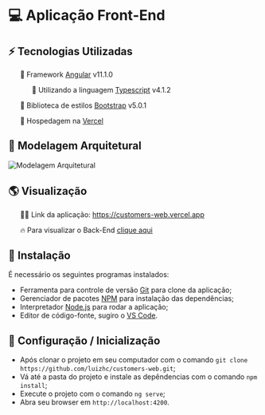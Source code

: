 # 💻 Aplicação Front-End

## ⚡ Tecnologias Utilizadas

&nbsp;&nbsp;&nbsp;&nbsp;&nbsp;&nbsp;🚀 Framework [Angular](http://angular.io/) v11.1.0

&nbsp;&nbsp;&nbsp;&nbsp;&nbsp;&nbsp;&nbsp;&nbsp;&nbsp;&nbsp;&nbsp;&nbsp;🤖 Utilizando a linguagem [Typescript](https://www.typescriptlang.org/) v4.1.2

&nbsp;&nbsp;&nbsp;&nbsp;&nbsp;&nbsp;🎨 Biblioteca de estilos [Bootstrap](https://getbootstrap.com/) v5.0.1

&nbsp;&nbsp;&nbsp;&nbsp;&nbsp;&nbsp;💼 Hospedagem na [Vercel](https://vercel.com/)

## 🎨 Modelagem Arquitetural
![Modelagem Arquitetural](https://user-images.githubusercontent.com/22556132/119341129-cead8b80-bc69-11eb-9fdc-f682bd5eff43.png)


## 🌎 Visualização

&nbsp;&nbsp;&nbsp;&nbsp;&nbsp;&nbsp;👩‍🚀 Link da aplicação: https://customers-web.vercel.app

&nbsp;&nbsp;&nbsp;&nbsp;&nbsp;&nbsp;🔥 Para visualizar o Back-End [clique aqui](https://github.com/luizhc/customers-api)

## 🔧 Instalação

É necessário os seguintes programas instalados:

- Ferramenta para controle de versão [Git](https://git-scm.com/) para clone da aplicação;
- Gerenciador de pacotes [NPM](https://www.npmjs.com/) para instalação das dependências;
- Interpretador [Node.js](https://nodejs.org/) para rodar a aplicação;
- Editor de código-fonte, sugiro o [VS Code](https://code.visualstudio.com/).

## 🔌 Configuração / Inicialização

- Após clonar o projeto em seu computador com o comando `git clone https://github.com/luizhc/customers-web.git`;
- Vá até a pasta do projeto e instale as depêndencias com o comando `npm install`;
- Execute o projeto com o comando `ng serve`;
- Abra seu browser em `http://localhost:4200`.
